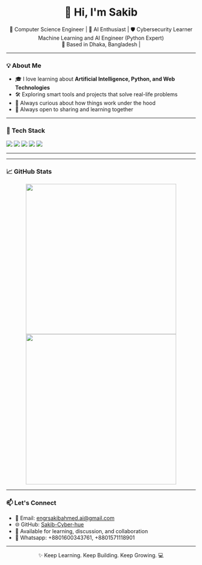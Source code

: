<h1 align="center">👋 Hi, I'm Sakib</h1>

<p align="center">
  🚀 Computer Science Engineer | 🧠 AI Enthusiast | 🛡️ Cybersecurity Learner <br/>
   Machine Learning and AI Engineer (Python Expert) <br/>
  📍 Based in Dhaka, Bangladesh | 
</p>

---

### 💡 About Me

- 🎓 I love learning about **Artificial Intelligence, Python, and Web Technologies**
- 🛠️ Exploring smart tools and projects that solve real-life problems
- 🧠 Always curious about how things work under the hood
- 💬 Always open to sharing and learning together

---

### 🧰 Tech Stack

<img src="https://img.shields.io/badge/Python-3776AB?style=for-the-badge&logo=python&logoColor=white"/>
<img src="https://img.shields.io/badge/Flask-000000?style=for-the-badge&logo=flask&logoColor=white"/>
<img src="https://img.shields.io/badge/HTML-E34F26?style=for-the-badge&logo=html5&logoColor=white"/>
<img src="https://img.shields.io/badge/CSS-1572B6?style=for-the-badge&logo=css3&logoColor=white"/>
<img src="https://img.shields.io/badge/GitHub-100000?style=for-the-badge&logo=github&logoColor=white"/>

---

---

### 📈 GitHub Stats

<p align="center">
  <img src="https://github-readme-stats.vercel.app/api?username=Sakib-Cyber-hue&show_icons=true&theme=github_dark" width="400"/>
  <img src="https://github-readme-streak-stats.herokuapp.com?user=Sakib-Cyber-hue&theme=dark&date_format=M%20j%5B%2C%20Y%5D" width="400"/>
</p>

---

### 📫 Let's Connect

- 📧 Email: engrsakibahmed.ai@gmail.com
- 🌐 GitHub: [Sakib-Cyber-hue](https://github.com/Sakib-Cyber-hue)
- 💬 Available for learning, discussion, and collaboration
- 💬 Whatsapp: +8801600343761, +8801571118901

---

<p align="center">✨ Keep Learning. Keep Building. Keep Growing. 💻</p>
